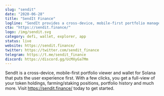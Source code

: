 ```yaml
---
slug: "sendit"
date: "2020-06-28"
title: "SendIt Finance"
logline: "SendIt provides a cross-device, mobile-first portfolio management solution for Solana."
cta: "https://sendit.finance/"
logo: /img/sendit.svg
category: defi, wallet, explorer, app
status: live
website: https://sendit.finance/
twitter: https://twitter.com/sendit_finance
telegram: https://t.me/sendit_finance
discord: https://discord.gg/UcMXyGa7Mm
---
```


SendIt is a cross-device, mobile-first portfolio viewer and wallet for Solana that puts the user experience first. With a few clicks, you get a full-view of your token holdings, farming/staking positions, portfolio history and much more. Visit https://sendit.finance/ today to get started.
